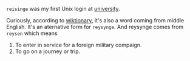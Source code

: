 `reisinge` was my first Unix login at [university](https://euba.sk).

Curiously, according to [wiktionary](https://en.wiktionary.org/wiki/reisinge),
it's also a word coming from middle English. It's an aternative form for
`reysynge`. And reysynge comes from `reysen` which means

1. To enter in service for a foreign military compaign.
2. To go on a journey or trip.
